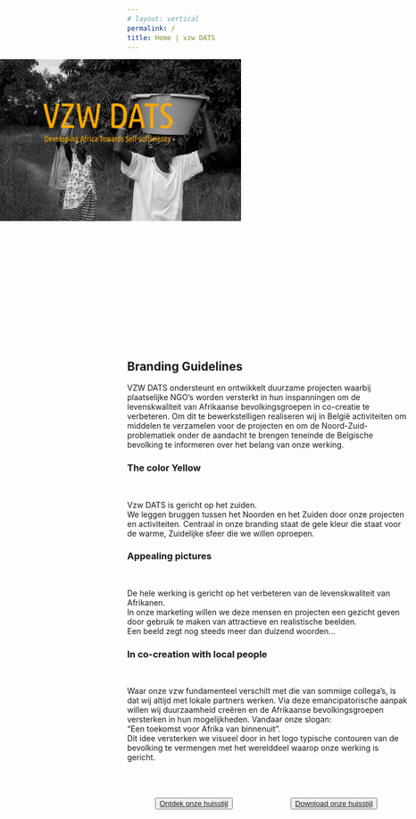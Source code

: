 ```yaml
---
# layout: vertical
permalink: /
title: Home | vzw DATS
---
```


<div class="container">
   <img src="images/omslagfoto.png" style="
   width: 1470px;
   margin-left: -300px;
   margin-top: 0;
   padding-top:  0;
">
   <a data-scroll href="#branding">
   <div class="arrow"></div> </a>
</div>


<div class="row">
<div class="col-12">
<h2 style="margin-top: 160px;margin-left: -19px;margin-bottom: 60px;color: transparent;" class="lefttext" id="branding"> Brand personality</h2>
</div>

<h2 class="col-12">Branding Guidelines</h2>
<p class="col-12"> VZW DATS ondersteunt en ontwikkelt duurzame projecten waarbij plaatselijke NGO’s worden versterkt in hun inspanningen om de levenskwaliteit van Afrikaanse bevolkingsgroepen in co-creatie te verbeteren.
Om dit te bewerkstelligen realiseren wij in België activiteiten om middelen te verzamelen voor de projecten en om de Noord-Zuid-problematiek onder de aandacht te brengen teneinde de Belgische bevolking te informeren over het belang van onze werking.
 </p>
<div class="row box_personality">
   <div class="col-4">
   <h3 class="lefttext" style="padding-left: 0;">The color Yellow</h3> <br>
   <p class="lefttext">Vzw DATS is gericht op het zuiden. <br> We leggen bruggen tussen het Noorden en het Zuiden door onze projecten en activiteiten. Centraal in onze branding staat de gele kleur die staat voor de warme, Zuidelijke sfeer die we willen oproepen.</p>
   </div>
   <div class="col-4">
   <h3 class="lefttext" style="
   padding-left: 0;"> Appealing pictures</h3> <br>
   <p class="lefttext" > De hele werking is gericht op het verbeteren van de levenskwaliteit van Afrikanen. <br>In onze marketing willen we deze mensen en projecten een gezicht geven door gebruik te maken van attractieve en realistische beelden. <br>Een beeld zegt nog steeds meer dan duizend woorden...</p>
   </div>
   <div class="col-4">
   <h3 class="lefttext" style="
   padding-left: 0;"> In co-creation with local people</h3> <br>
   <p class="lefttext">Waar onze vzw fundamenteel verschilt met die van sommige collega’s, is dat wij altijd met lokale partners werken. Via deze emancipatorische aanpak willen wij duurzaamheid creëren en de Afrikaanse bevolkingsgroepen versterken in hun mogelijkheden. Vandaar onze slogan: <br>“Een toekomst voor Afrika van binnenuit”. <br>Dit idee versterken we visueel door in het logo typische contouren van de bevolking te vermengen met het werelddeel waarop onze werking is gericht. </p>
   </div>
</div>

<div class="col-12">
<button type="button" style="margin: 50px;" class="btn btn-outline-warning"> <a href="logo.html"> Ontdek onze huisstijl </a> </button>
<button type="button" style="margin: 50px;" class="btn btn-outline-warning"> <a href="download.html">Download onze huisstijl </a> </button>

</div>

</div>

